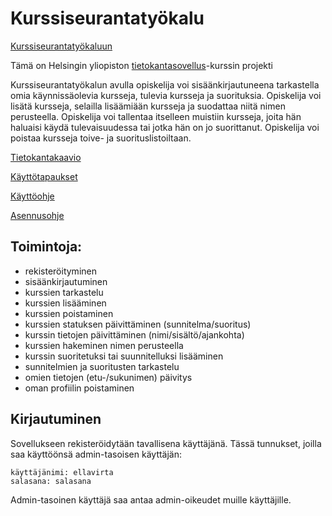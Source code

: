 # Kurssiseurantatyökalu

[Kurssiseurantatyökaluun](https://courseeditor.herokuapp.com/)

Tämä on Helsingin yliopiston [tietokantasovellus](https://materiaalit.github.io/tsoha-20/osa0/)-kurssin projekti

Kurssiseurantatyökalun avulla opiskelija voi sisäänkirjautuneena tarkastella omia
käynnissäolevia kursseja, tulevia kursseja ja suorituksia. Opiskelija voi lisätä kursseja,
selailla lisäämiään kursseja ja suodattaa niitä nimen perusteella.
Opiskelija voi tallentaa itselleen muistiin kursseja, joita hän haluaisi käydä 
tulevaisuudessa tai jotka hän on jo suorittanut. Opiskelija voi poistaa kursseja toive- ja suorituslistoiltaan.

[Tietokantakaavio](https://github.com/AnnaKuokkanen/Kurssiseuranta/blob/master/Dokumentaatio/tietokantakaavio.md)

[Käyttötapaukset](https://github.com/AnnaKuokkanen/Kurssiseuranta/blob/master/Dokumentaatio/k%C3%A4ytt%C3%B6tapaukset.md)

[Käyttöohje](https://github.com/AnnaKuokkanen/Kurssiseuranta/blob/master/Dokumentaatio/k%C3%A4ytt%C3%B6ohje.md)

[Asennusohje](https://github.com/AnnaKuokkanen/Kurssiseuranta/blob/master/Dokumentaatio/asennusohje.md)

## Toimintoja: 

* rekisteröityminen
* sisäänkirjautuminen
* kurssien tarkastelu
* kurssien lisääminen
* kurssien poistaminen
* kurssien statuksen päivittäminen (sunnitelma/suoritus)
* kurssin tietojen päivittäminen (nimi/sisältö/ajankohta)
* kurssien hakeminen nimen perusteella
* kurssin suoritetuksi tai suunnitelluksi lisääminen
* sunnitelmien ja suoritusten tarkastelu
* omien tietojen (etu-/sukunimen) päivitys
* oman profiilin poistaminen

## Kirjautuminen

Sovellukseen rekisteröidytään tavallisena käyttäjänä. Tässä tunnukset, joilla saa käyttöönsä admin-tasoisen käyttäjän:
```
käyttäjänimi: ellavirta
salasana: salasana
```
Admin-tasoinen käyttäjä saa antaa admin-oikeudet muille käyttäjille. 
